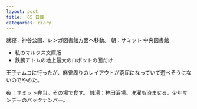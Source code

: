 ```yaml
---
layout: post
title:  65 日目
categories: diary
---
```


就寝：神谷公園、レンガ図書館方面へ移動。
朝：サミット
中央図書館
* 私のマルクス文庫版
* 鉄腕アトムの地上最大のロボットの回だけ

王子ナムコに行ったが、麻雀周りのレイアウトが窮屈になっていて遊べそうにないのでやめた。

夜：サミット弁当。その場で食す。
銭湯：神田浴場。洗濯も済ませる。少年サンデーのバックナンバー。
